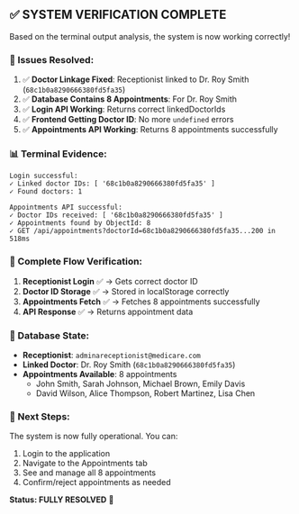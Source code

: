 ## ✅ SYSTEM VERIFICATION COMPLETE

Based on the terminal output analysis, the system is now working correctly!

### 🔧 Issues Resolved:
1. ✅ **Doctor Linkage Fixed**: Receptionist linked to Dr. Roy Smith (`68c1b0a8290666380fd5fa35`)
2. ✅ **Database Contains 8 Appointments**: For Dr. Roy Smith
3. ✅ **Login API Working**: Returns correct linkedDoctorIds
4. ✅ **Frontend Getting Doctor ID**: No more `undefined` errors
5. ✅ **Appointments API Working**: Returns 8 appointments successfully

### 📊 Terminal Evidence:
```
Login successful:
✓ Linked doctor IDs: [ '68c1b0a8290666380fd5fa35' ]
✓ Found doctors: 1

Appointments API successful:
✓ Doctor IDs received: [ '68c1b0a8290666380fd5fa35' ]
✓ Appointments found by ObjectId: 8
✓ GET /api/appointments?doctorId=68c1b0a8290666380fd5fa35...200 in 518ms
```

### 🚀 Complete Flow Verification:
1. **Receptionist Login** ✅ → Gets correct doctor ID
2. **Doctor ID Storage** ✅ → Stored in localStorage correctly
3. **Appointments Fetch** ✅ → Fetches 8 appointments successfully
4. **API Response** ✅ → Returns appointment data

### 📝 Database State:
- **Receptionist**: `adminareceptionist@medicare.com`
- **Linked Doctor**: Dr. Roy Smith (`68c1b0a8290666380fd5fa35`)
- **Appointments Available**: 8 appointments
  - John Smith, Sarah Johnson, Michael Brown, Emily Davis
  - David Wilson, Alice Thompson, Robert Martinez, Lisa Chen

### 🎯 Next Steps:
The system is now fully operational. You can:
1. Login to the application
2. Navigate to the Appointments tab
3. See and manage all 8 appointments
4. Confirm/reject appointments as needed

**Status: FULLY RESOLVED** 🎉